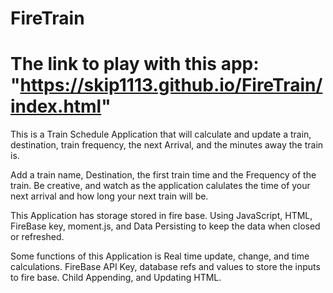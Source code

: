 # FireTrain
# The link to play with this app: "https://skip1113.github.io/FireTrain/index.html"

This is a Train Schedule Application that will calculate and update a train, destination, train frequency, the next Arrival, and the minutes away the train is.

Add a train name, Destination, the first train time and the Frequency of the train. Be creative, and watch as the application calulates the time of your next arrival and how long your next train will be.

This Application has storage stored in fire base. Using JavaScript, HTML, FireBase key, moment.js, and Data Persisting to keep the data when closed or refreshed.

Some functions of this Application is Real time update, change, and time calculations. FireBase API Key, database refs and values to store the inputs to fire base. Child Appending, and Updating HTML.